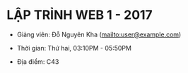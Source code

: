 LẬP TRỈNH WEB 1 - 2017
======================

* Giảng viên: Đỗ Nguyên Kha (<mailto:user@example.com>)

* Thời gian: Thứ hai, 03:10PM - 05:50PM 

* Địa điểm: C43